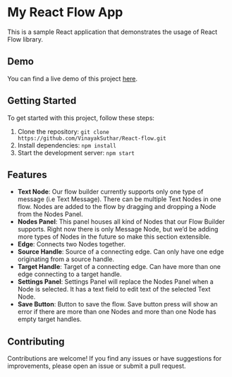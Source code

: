 # My React Flow App

This is a sample React application that demonstrates the usage of React Flow library.

## Demo

You can find a live demo of this project [here](https://r-flow-builder.vercel.app/).

## Getting Started

To get started with this project, follow these steps:

1. Clone the repository: `git clone https://github.com/VinayakSuthar/React-flow.git`
2. Install dependencies: `npm install`
3. Start the development server: `npm start`

## Features

- **Text Node**: Our flow builder currently supports only one type of message (i.e Text Message). There can be multiple Text Nodes in one flow. Nodes are added to the flow by dragging and dropping a Node from the Nodes Panel.
- **Nodes Panel**: This panel houses all kind of Nodes that our Flow Builder supports. Right now there is only Message Node, but we’d be adding more types of Nodes in the future so make this section extensible.
- **Edge**: Connects two Nodes together.
- **Source Handle**: Source of a connecting edge. Can only have one edge originating from a source handle.
- **Target Handle**: Target of a connecting edge. Can have more than one edge connecting to a target handle.
- **Settings Panel**: Settings Panel will replace the Nodes Panel when a Node is selected. It has a text field to edit text of the selected Text Node.
- **Save Button**: Button to save the flow. Save button press will show an error if there are more than one Nodes and more than one Node has empty target handles.

## Contributing

Contributions are welcome! If you find any issues or have suggestions for improvements, please open an issue or submit a pull request.
